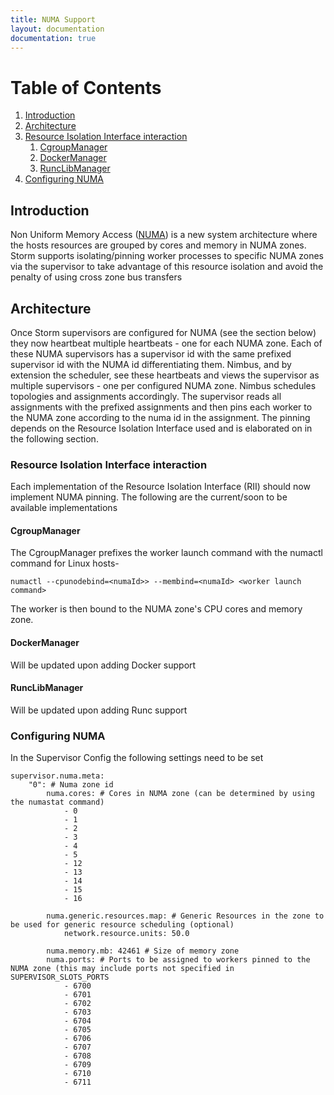 ```yaml
---
title: NUMA Support
layout: documentation
documentation: true
---
```


# Table of Contents
1. [Introduction](#Introduction)
2. [Architecture](#Architecture)
3. [Resource Isolation Interface interaction](#RII-interaction)
    1. [CgroupManager](#Setting-Memory-Requirement)
    2. [DockerManager](#Setting-Shared-Memory)
    3. [RuncLibManager](#Setting-CPU-Requirement)
4. [Configuring NUMA](#Configuring-NUMA)
    
<div id='Introduction'/>

## Introduction

Non Uniform Memory Access ([NUMA](https://www.cc.gatech.edu/~echow/ipcc/hpc-course/HPC-numa.pdf)) is a new system architecture
where the hosts resources are grouped by cores and memory in NUMA zones. Storm supports isolating/pinning worker processes to specific
NUMA zones via the supervisor to take advantage of this resource isolation and avoid the penalty of using cross zone bus transfers
<div id='Architecture'/>

## Architecture

Once Storm supervisors are configured for NUMA (see the section below) they now heartbeat multiple heartbeats - one for each NUMA zone.
Each of these NUMA supervisors has a supervisor id with the same prefixed supervisor id with the NUMA id differentiating them.
Nimbus, and by extension the scheduler, see these heartbeats and views the supervisor as multiple supervisors - one per configured NUMA zone. 
Nimbus schedules topologies and assignments accordingly. The supervisor reads all assignments with the prefixed assignments and then
pins each worker to the NUMA zone according to the numa id in the assignment. The pinning depends on the Resource Isolation Interface used
and is elaborated on in the following section.

<div id='RII-Interaction'/>

### Resource Isolation Interface interaction

Each implementation of the Resource Isolation Interface (RII) should now implement NUMA pinning. The following are the current/soon to be available
implementations                                                                                                                                                  

#### CgroupManager

The CgroupManager prefixes the worker launch command with the numactl command for Linux hosts-

```
numactl --cpunodebind=<numaId>> --membind=<numaId> <worker launch command>
```

The worker is then bound to the NUMA zone's CPU cores and memory zone.
#### DockerManager

Will be updated upon adding Docker support

#### RuncLibManager

Will be updated upon adding Runc support

<div id='Configuring NUMA'/>

### Configuring NUMA

In the Supervisor Config the following settings need to be set

```
supervisor.numa.meta:
    "0": # Numa zone id
        numa.cores: # Cores in NUMA zone (can be determined by using the numastat command)
            - 0
            - 1
            - 2
            - 3
            - 4
            - 5
            - 12
            - 13
            - 14
            - 15
            - 16

        numa.generic.resources.map: # Generic Resources in the zone to be used for generic resource scheduling (optional)
            network.resource.units: 50.0

        numa.memory.mb: 42461 # Size of memory zone
        numa.ports: # Ports to be assigned to workers pinned to the NUMA zone (this may include ports not specified in SUPERVISOR_SLOTS_PORTS
            - 6700
            - 6701
            - 6702
            - 6703
            - 6704
            - 6705
            - 6706
            - 6707
            - 6708
            - 6709
            - 6710
            - 6711
```
